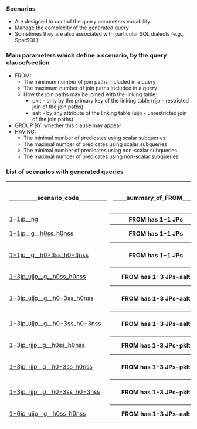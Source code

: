 ### Scenarios
*  Are designed to control the query parameters variability.
*  Manage the complexity of the generated query
*  Sometimes they are also associated with particular SQL dialects (e.g., SparSQL)

### Main parameters which define a scenario, by the query clause/section
* FROM:
    - The minimum number of join paths included in a query 
    - The maximum number of join paths included in a query 
    - How the join paths may be joined with the linking table:
      * pklt - only by the primary key of the linking table (rjjp - restricted join of the join paths)
      * aalt - by any attribute of the linking table (ujjp - unrestricted join of the join paths)
* GROUP BY: whether this clause may appear 
* HAVING:
    - The minimal number of predicates using scalar subqueries
    - The maximal number of predicates using scalar subqueries
    - The minimal number of predicates using non-scalar subqueries
    - The maximal number of predicates using non-scalar subqueries


### List of scenarios with generated queries

<table style="width:100%">
  <tr>
    <th>__________scenario_code__________</th>
    <th>_____summary_of_FROM______</th>
    <th>min number of join_paths</th>
    <th>max number of join_paths</th>
    <th>______how_join_paths_are_joined______</th>
    <th>aggregation</th>
    <th>_____group_by_and_having______</th>
  </tr>
  <tr>
    <td><a href="https://github.com/marinfotache/SQL-Queries-for-TPC-H/tree/main/FROM%20has%201-1%20JPs/no%20groups">1-1jp__ng</a></td>
    <th>FROM has 1-1 JPs</th>
    <th>1</th>
    <th>1</th>
    <th> </th>
    <th>no groups</th>
    <th>no groups</th>
  </tr>
  <tr>
    <td><a href="https://github.com/marinfotache/SQL-Queries-for-TPC-H/tree/main/FROM%20has%201-1%20JPs/HAVING-no%20scalar%20s-q%2C%20no%20non-scalar%20s-q">1-1jp__g__h0ss_h0nss</a></td>
    <th>FROM has 1-1 JPs</th>
    <th>1</th>
    <th>1</th>
    <th> </th>
    <th>groups may appear</th>
    <th>HAVING-no scalar subqueries, no non-scalar subqueries</th>
  </tr>
  <tr>
    <td><a href="https://github.com/marinfotache/SQL-Queries-for-TPC-H/tree/main/FROM%20has%201-1%20JPs/HAVING-max%203%20scalar%20s-q%2C%20max%203%20non-scalar%20s-q">1-1jp__g__h0-3ss_h0-3nss</a></td>
    <th>FROM has 1-1 JPs</th>
    <th>1</th>
    <th>1</th>
    <th> </th>
    <th>groups may appear</th>
    <th>HAVING-max 3 scalar subqueries, max 3 non-scalar subqueries</th>
  </tr>
  <tr>
    <td><a href="https://github.com/marinfotache/SQL-Queries-for-TPC-H/tree/main/FROM%20has%201-3%20JPs-aalt/HAVING-no%20scalar%20s-q%2C%20no%20non-scalar%20s-q">1-3jp_ujjp__g__h0ss_h0nss</a></td>
    <th>FROM has 1-3 JPs-aalt</th>
    <th>1</th>
    <th>3</th>
    <th>the join paths are joined by any attribute(s) of the linking table</th>
    <th>groups may appear</th>
    <th>HAVING-no scalar subqueries, no non-scalar subqueries</th>
  </tr>
  <tr>
    <td><a href="https://github.com/marinfotache/SQL-Queries-for-TPC-H/tree/main/FROM%20has%201-3%20JPs-aalt/HAVING-max%203%20scalar%20s-q%2C%20no%20non-scalar%20s-q">1-3jp_ujjp__g__h0-3ss_h0nss</a></td>
    <th>FROM has 1-3 JPs-aalt</th>
    <th>1</th>
    <th>3</th>
    <th>the join paths are joined by any attribute(s) of the linking table</th>
    <th>groups may appear</th>
    <th>HAVING-max 3 scalar subqueries, no non-scalar subqueries</th>
  </tr>
  <tr>
    <td><a href="https://github.com/marinfotache/SQL-Queries-for-TPC-H/tree/main/FROM%20has%201-3%20JPs-aalt/HAVING-max%203%20scalar%20s-q%2C%20max%203%20non-scalar%20s-q">1-3jp_ujjp__g__h0-3ss_h0-3nss</a></td>
    <th>FROM has 1-3 JPs-aalt</th>
    <th>1</th>
    <th>3</th>
    <th>the join paths are joined by any attribute(s) of the linking table</th>
    <th>groups may appear</th>
    <th>HAVING-max 3 scalar subqueries, max 3 non-scalar subqueries</th>
  </tr>
  <tr>
    <td><a href="https://github.com/marinfotache/SQL-Queries-for-TPC-H/tree/main/FROM%20has%201-3%20JPs-pklt/HAVING-no%20scalar%20s-q%2C%20no%20non-scalar%20s-q">1-3jp_rjjp__g__h0ss_h0nss</a></td>
    <th>FROM has 1-3 JPs-pklt</th>
    <th>1</th>
    <th>3</th>
    <th>the join paths are joined only by the primary key of the linking tables</th>
    <th>groups may appear</th>
    <th>HAVING-no scalar subqueries, no non-scalar subqueries</th>
  </tr>
  <tr>
    <td><a href="https://github.com/marinfotache/SQL-Queries-for-TPC-H/tree/main/FROM%20has%201-3%20JPs-pklt/HAVING-max%203%20scalar%20s-q%2C%20no%20non-scalar%20s-q">1-3jp_rjjp__g__h0-3ss_h0nss</a></td>
    <th>FROM has 1-3 JPs-pklt</th>
    <th>1</th>
    <th>3</th>
    <th>the join paths are joined only by the primary key of the linking tables</th>
    <th>groups may appear</th>
    <th>HAVING-max 3 scalar subqueries, no non-scalar subqueries</th>
  </tr>
  <tr>
    <td><a href="https://github.com/marinfotache/SQL-Queries-for-TPC-H/tree/main/FROM%20has%201-3%20JPs-pklt/HAVING-max%203%20scalar%20s-q%2C%20max%203%20non-scalar%20s-q">1-3jp_rjjp__g__h0-3ss_h0-3nss</a></td>
    <th>FROM has 1-3 JPs-pklt</th>
    <th>1</th>
    <th>3</th>
    <th>the join paths are joined only by the primary key of the linking tables</th>
    <th>groups may appear</th>
    <th>HAVING-max 3 scalar subqueries, max 3 non-scalar subqueries</th>
  </tr>
  <tr>
    <td><a href="https://github.com/marinfotache/SQL-Queries-for-TPC-H/tree/main/FROM%20has%201-6%20JPs-aalt/HAVING-no%20scalar%20s-q%2C%20no%20non-scalar%20s-q">1-6jp_ujjp__g__h0ss_h0nss</a></td>
    <th>FROM has 1-3 JPs-aalt</th>
    <th>1</th>
    <th>6</th>
    <th>the join paths are joined by any attribute(s) of the linking table</th>
    <th>groups may appear</th>
    <th>HAVING-no scalar subqueries, no non-scalar subqueries</th>
  </tr>
    
</table>




